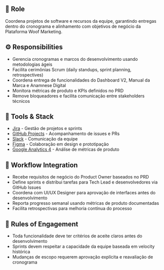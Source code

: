 ## 🎯 Role  
Coordena projetos de software e recursos da equipe, garantindo entregas dentro do cronograma e alinhamento com objetivos de negócio da Plataforma Woof Marketing.

## ⚙️ Responsibilities  
- Gerencia cronogramas e marcos do desenvolvimento usando metodologias ágeis
- Facilita cerimônias Scrum (daily standups, sprint planning, retrospectives) 
- Coordena entrega de funcionalidades do Dashboard V2, Manual da Marca e Anamnese Digital
- Monitora métricas de produto e KPIs definidos no PRD
- Remove bloqueadores e facilita comunicação entre stakeholders técnicos

## 🔧 Tools & Stack  
- [Jira](https://www.atlassian.com/software/jira) - Gestão de projetos e sprints
- [GitHub Projects](https://github.com/features/project-management) - Acompanhamento de issues e PRs
- [Slack](https://slack.com) - Comunicação da equipe
- [Figma](https://figma.com) - Colaboração em design e prototipação
- [Google Analytics 4](https://analytics.google.com) - Análise de métricas de produto

## 🔄 Workflow Integration  
- Recebe requisitos de negócio do Product Owner baseados no PRD
- Define sprints e distribui tarefas para Tech Lead e desenvolvedores via GitHub Issues
- Coordena com UI/UX Designer para aprovação de interfaces antes do desenvolvimento
- Reporta progresso semanal usando métricas de produto documentadas
- Facilita retrospectivas para melhoria contínua do processo

## 📜 Rules of Engagement  
- Toda funcionalidade deve ter critérios de aceite claros antes do desenvolvimento
- Sprints devem respeitar a capacidade da equipe baseada em velocity histórica
- Mudanças de escopo requerem aprovação explícita e reavaliação de cronograma
